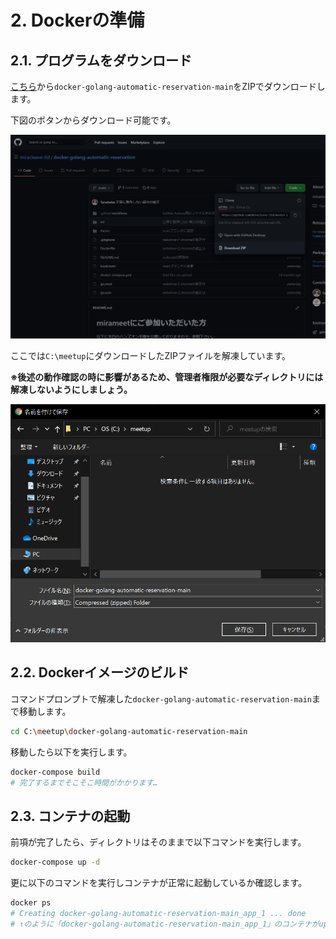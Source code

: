 # 2. Dockerの準備

<!-- toc -->

## 2.1. プログラムをダウンロード

[こちら](https://github.com/miracleave-ltd/docker-golang-automatic-reservation)から`docker-golang-automatic-reservation-main`をZIPでダウンロードします。

下図のボタンからダウンロード可能です。

![img-01](images/02.png)

ここでは`C:\meetup`にダウンロードしたZIPファイルを解凍しています。

**※後述の動作確認の時に影響があるため、管理者権限が必要なディレクトリには解凍しないようにしましょう。**

![img-02](images/01.png)

## 2.2. Dockerイメージのビルド

コマンドプロンプトで解凍した`docker-golang-automatic-reservation-main`まで移動します。

```sh
cd C:\meetup\docker-golang-automatic-reservation-main
```

移動したら以下を実行します。
```sh
docker-compose build
# 完了するまでそこそこ時間がかかります…
```

## 2.3. コンテナの起動

前項が完了したら、ディレクトリはそのままで以下コマンドを実行します。

```sh
docker-compose up -d
```

更に以下のコマンドを実行しコンテナが正常に起動しているか確認します。

```sh
docker ps
# Creating docker-golang-automatic-reservation-main_app_1 ... done
# ↑のように「docker-golang-automatic-reservation-main_app_1」のコンテナがupしていればOK！
```
